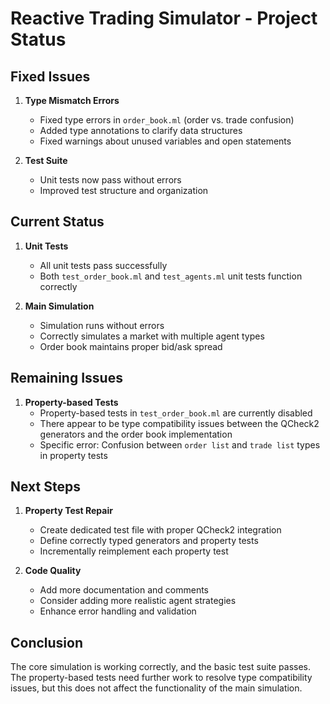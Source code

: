 # Reactive Trading Simulator - Project Status

## Fixed Issues

1. **Type Mismatch Errors**
   - Fixed type errors in `order_book.ml` (order vs. trade confusion)
   - Added type annotations to clarify data structures
   - Fixed warnings about unused variables and open statements

2. **Test Suite**
   - Unit tests now pass without errors
   - Improved test structure and organization

## Current Status

1. **Unit Tests**
   - All unit tests pass successfully
   - Both `test_order_book.ml` and `test_agents.ml` unit tests function correctly

2. **Main Simulation**
   - Simulation runs without errors
   - Correctly simulates a market with multiple agent types
   - Order book maintains proper bid/ask spread

## Remaining Issues

1. **Property-based Tests**
   - Property-based tests in `test_order_book.ml` are currently disabled
   - There appear to be type compatibility issues between the QCheck2 generators and the order book implementation
   - Specific error: Confusion between `order list` and `trade list` types in property tests

## Next Steps

1. **Property Test Repair**
   - Create dedicated test file with proper QCheck2 integration
   - Define correctly typed generators and property tests
   - Incrementally reimplement each property test

2. **Code Quality**
   - Add more documentation and comments
   - Consider adding more realistic agent strategies
   - Enhance error handling and validation

## Conclusion

The core simulation is working correctly, and the basic test suite passes. The property-based tests need further work to resolve type compatibility issues, but this does not affect the functionality of the main simulation.
